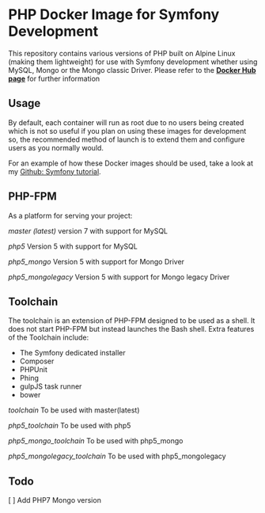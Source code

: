 # PHP Docker Image for Symfony Development

This repository contains various versions of PHP built on Alpine Linux (making them lightweight) for use with Symfony development whether using MySQL, Mongo or the Mongo classic Driver. Please refer to the **[Docker Hub page](https://hub.docker.com/r/symball/php_symfony_alpine/)** for further information

## Usage

By default, each container will run as root due to no users being created which is not so useful if you plan on using these images for development so, the recommended method of launch is to extend them and configure users as you normally would.

For an example of how these Docker images should be used, take a look at my [Github: Symfony tutorial](https://github.com/symball/symfony_tutorial).

## PHP-FPM

As a platform for serving your project:

_master (latest)_ version 7 with support for MySQL

_php5_ Version 5 with support for MySQL

_php5_mongo_ Version 5 with support for Mongo Driver

_php5_mongolegacy_ Version 5 with support for Mongo legacy Driver

## Toolchain

The toolchain is an extension of PHP-FPM designed to be used as a shell. It does not start PHP-FPM but instead launches the Bash shell. Extra features of the Toolchain include:

* The Symfony dedicated installer
* Composer
* PHPUnit
* Phing
* gulpJS task runner
* bower

_toolchain_ To be used with master(latest)

_php5_toolchain_ To be used with php5

_php5_mongo_toolchain_ To be used with php5_mongo

_php5_mongolegacy_toolchain_ To be used with php5_mongolegacy


## Todo
[ ] Add PHP7 Mongo version